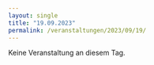 ```yaml
---
layout: single
title: "19.09.2023"
permalink: /veranstaltungen/2023/09/19/
---
```


Keine Veranstaltung an diesem Tag.
